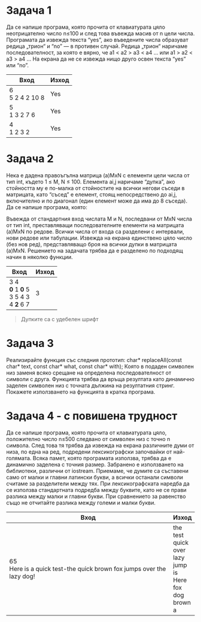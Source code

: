 # Задача 1
Да се напише програма, която прочита от клавиатурата цяло неотрицателно число n≤100 и след това въвежда масив от n цели числа. Програмата да извежда текста “yes”, ако въведените числа образуват редица „трион“ и “no” — в противен случай. Редица „трион“ наричаме последователност, за която е вярно, че a1 < a2 > a3 < a4 … или a1 > a2 < a3 > a4 … На екрана да не се извежда нищо друго освен текста “yes” или “no”.

|Вход|Изход  |
|--|--|
| 6 <br/>5 2 4 2 10 8| Yes|
| 5 <br/>1 3 2 7 6 | Yes|
| 4 <br/>1 2 3 2|Yes


# Задача 2 
Нека е дадена правоъгълна матрица (a)MxN с елементи цели числа от тип int, където 1  ≤ M, N ≤ 100. Елемента ai,j наричаме “дупка”, ако стойността му е по-малка от стойностите на всички негови съседи в матрицата, като “съсед” е елемент, стоящ непосредствено до ai,j, включително и по диагонал (един елемент може да има до 8 съседа). Да се напише програма, която:

Въвежда от стандартния вход числата M и N, последвани от MxN числа от тип int, преставляващи последователните елементи на матрицата (a)MxN по редове. Всички числа от входа са разделени с интервали, нови редове или табулации.
Извежда на екрана единствено цяло число (без нов ред), представляващо броя на всички дупки в матрицата (a)MxN.
Решението на задачата трябва да е разделено по подходящ начин в няколко функции.

|Вход|Изход  |
|--|--|
| 3 4 <br/> **0** 1 **0** 5<br/> 3 5 4 3<br/> 4 **2** 6 7 | 3

> Дупките са с удебелен шрифт

# Задача 3
Реализирайте функция със следния прототип: char* replaceAll(const char* text, const char* what, const char* with); Която в подаден символен низ заменя всяко срещане на определена последователност от символи с друга. Функцията трябва да връща резултата като динамично заделен символен низ с точната дължина на резултатния стринг. Покажете използването на функцията в кратка програма.

# Задача 4 - с повишена трудност
Да се напише програма, която прочита от клавиатурата цяло, положително число n≤500 следвано от символен низ с точно n символа. След това тя трябва да извежда на екрана различните думи от низа, по една на ред, подредени лексикографски започвайки от най-голямата. Всяка памет, която програмата използва, трябва да е динамично заделена с точния размер. Забранено е използването на библиотеки, различни от iostream. Приемаме, че думите са съставени само от малки и главни латински букви, а всички останали символи считаме за разделители между тях. При лексикографската наредба да се използва стандартната подредба между буквите, като не се прави разлика между малки и главни букви. При сравнението за равенство също не отчитайте разлика между големи и малки букви.


|Вход|Изход  |
|--|--|
| 65 <br/> Here is a quick test-the quick brown fox jumps over the lazy dog!| the<br/> test <br/> quick <br/> over <br/>lazy<br/>jump<br/>is<br/>Here<br/>fox<br/>dog<br/>brown <br/>a|
